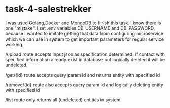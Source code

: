 # task-4-salestrekker

I was used Golang,Docker and MongoDB to finish this task. I know there is one "mistake". I set .env variables DB_USERNAME and DB_PASSWORD,
because I wanted to imitate getting that data from configuring microservice which we can use in system
to get important parameters for regular service working.

/upload route accepts Input json as specification determined. if contact with specified information already exist in database but logically deleted it will be undeleted.


/get/{id} route accepts query param id and returns entity with specified id


/remove/{id} route also accepts query param id and logically deleting entity with specified id


/list route only returns all (undeleted) entities in system
